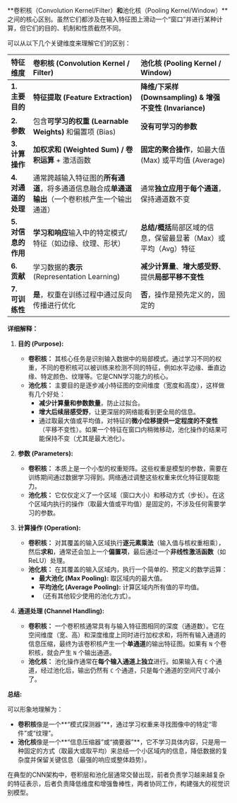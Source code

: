 **卷积核（Convolution Kernel/Filter）**和**池化核（Pooling Kernel/Window）**之间的核心区别。虽然它们都涉及在输入特征图上滑动一个“窗口”并进行某种计算，但它们的目的、机制和性质截然不同。

可以从以下几个关键维度来理解它们的区别：

| 特征维度            | 卷积核 (Convolution Kernel / Filter)                         | 池化核 (Pooling Kernel / Window)                             |
| :------------------ | :----------------------------------------------------------- | :----------------------------------------------------------- |
| **1. 主要目的**     | **特征提取 (Feature Extraction)**                            | **降维/下采样 (Downsampling) & 增强不变性 (Invariance)**     |
| **2. 参数**         | 包含**可学习的权重 (Learnable Weights)** 和偏置项 (Bias)     | **没有可学习的参数**                                         |
| **3. 计算操作**     | **加权求和 (Weighted Sum) / 卷积运算** + 激活函数            | **固定的聚合操作**，如最大值 (Max) 或平均值 (Average)        |
| **4. 对通道的处理** | 通常跨越输入特征图的**所有通道**，将多通道信息融合成**单通道输出**（一个卷积核产生一个输出通道） | 通常**独立应用于每个通道**，保持通道数不变                   |
| **5. 对信息的作用** | **学习和响应**输入中的特定模式/特征（如边缘、纹理、形状）    | **总结/概括**局部区域的信息，保留最显著（Max）或平均（Avg）特征 |
| **6. 贡献**         | 学习数据的**表示** (Representation Learning)                 | **减少计算量**、**增大感受野**、提供**局部平移不变性**       |
| **7. 可训练性**     | **是**，权重在训练过程中通过反向传播进行优化                 | **否**，操作是预先定义的，固定的                             |

**详细解释：**

1.  **目的 (Purpose):**
    *   **卷积核：** 其核心任务是识别输入数据中的局部模式。通过学习不同的权重，不同的卷积核可以被训练来检测不同的特征，例如水平边缘、垂直边缘、特定颜色、纹理等。它是CNN学习能力的核心。
    *   **池化核：** 主要目的是逐步减小特征图的空间维度（宽度和高度），这样做有几个好处：
        *   **减少计算量和参数数量**，防止过拟合。
        *   **增大后续层感受野**，让更深层的网络能看到更全局的信息。
        *   通过取最大值或平均值，对特征的**微小位移提供一定程度的不变性**（平移不变性）。如果一个特征在窗口内稍微移动，池化操作的结果可能保持不变（尤其是最大池化）。

2.  **参数 (Parameters):**
    *   **卷积核：** 本质上是一个小型的权重矩阵。这些权重是模型的参数，需要在训练期间通过数据学习得到。网络通过调整这些权重来优化特征提取能力。
    *   **池化核：** 它仅仅定义了一个区域（窗口大小）和移动方式（步长）。在这个区域内执行的操作（取最大值或平均值）是固定的，不涉及任何需要学习的参数。

3.  **计算操作 (Operation):**
    *   **卷积核：** 对其覆盖的输入区域执行**逐元素乘法**（输入值与核权重相乘），然后**求和**，通常还会加上一个**偏置项**，最后通过一个**非线性激活函数**（如ReLU）处理。
    *   **池化核：** 在其覆盖的输入区域内，执行一个简单的、预定义的数学运算：
        *   **最大池化 (Max Pooling):** 取区域内的最大值。
        *   **平均池化 (Average Pooling):** 计算区域内所有值的平均值。
        *   （还有其他较少使用的池化方式）。

4.  **通道处理 (Channel Handling):**
    *   **卷积核：** 一个卷积核通常具有与输入特征图相同的深度（通道数）。它在空间维度（宽、高）和深度维度上同时进行加权求和，将所有输入通道的信息压缩，最终为该卷积核产生一个**单通道**的输出特征图。如果有 `N` 个卷积核，就会产生 `N` 个输出通道。
    *   **池化核：** 池化操作通常在**每个输入通道上独立**进行。如果输入有 `C` 个通道，经过池化后，输出仍然有 `C` 个通道，只是每个通道的空间尺寸减小了。

**总结:**

可以形象地理解为：

*   **卷积核**像是一个**“模式探测器”**，通过学习权重来寻找图像中的特定“零件”或“纹理”。
*   **池化核**像是一个**“信息压缩器”或“摘要器”**，它不学习具体内容，只是用一种固定的方式（取最大或取平均）来总结一个小区域内的信息，降低数据的复杂度并保留关键信息（最强的响应或整体趋势）。

在典型的CNN架构中，卷积层和池化层通常交替出现，前者负责学习越来越复杂的特征表示，后者负责降低维度和增强鲁棒性，两者协同工作，构建强大的视觉识别模型。